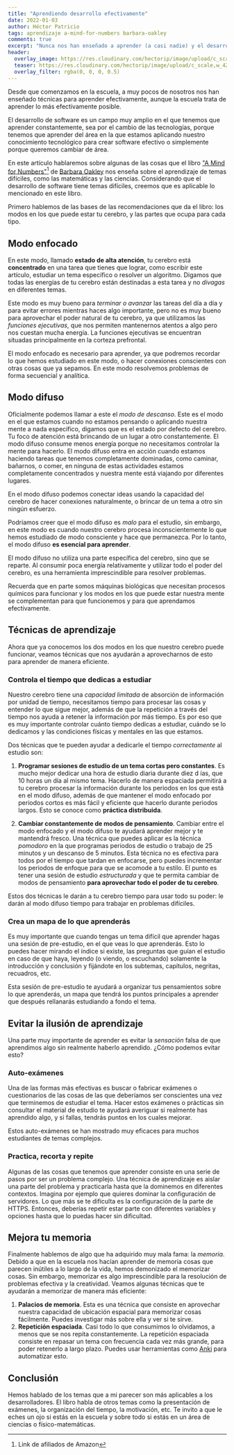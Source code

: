 ```yaml
---
title: "Aprendiendo desarrollo efectivamente"
date: 2022-01-03
author: Héctor Patricio
tags: aprendizaje a-mind-for-numbers barbara-oakley
comments: true
excerpt: "Nunca nos han enseñado a aprender (a casi nadie) y el desarrollo de software es un campo que requiere un aprendizaje constante de temas difíciles. Veamos lo que \"A mind for numbers\" nos enseña sobre el aprendizaje."
header:
  overlay_image: https://res.cloudinary.com/hectorip/image/upload/c_scale,w_1120/v1641684828/adrien-converse-kCrrUx7US04-unsplash_cwpd7f.jpg
  teaser: https://res.cloudinary.com/hectorip/image/upload/c_scale,w_420/v1641684828/adrien-converse-kCrrUx7US04-unsplash_cwpd7f.jpg
  overlay_filter: rgba(0, 0, 0, 0.5)
---
```


Desde que comenzamos en la escuela, a muy pocos de nosotros nos han enseñado técnicas para aprender efectivamente, aunque la escuela trata de aprender lo más efectivamente posible.

El desarrollo de software es un campo muy amplio en el que tenemos que aprender constantemente, sea por el cambio de las tecnologías, porque tenemos que aprender del área en la que estamos aplicando nuestro conocimiento tecnológico para crear software efectivo o simplemente porque queremos cambiar de área.

En este artículo hablaremos sobre algunas de las cosas que el libro ["A Mind for Numbers"](https://amzn.to/3r20CYr)[^1] de [Barbara Oakley](https://barbaraoakley.com/) nos enseña sobre el aprendizaje de temas difíciles, como las matemáticas y las ciencias. Considerando que el desarrollo de software tiene temas difíciles, creemos que es aplicable lo mencionado en este libro.

Primero hablemos de las bases de las recomendaciones que da el libro: los modos en los que puede estar tu cerebro, y las partes que ocupa para cada tipo.

## Modo enfocado

En este modo, llamado **estado de alta atención**, tu cerebro está **concentrado** en una tarea que tienes que lograr, como escribir este artículo, estudiar un tema específico o resolver un algoritmo. Digamos que todas las energías de tu cerebro están destinadas a esta tarea y no _divagas_ en diferentes temas.

Este modo es muy bueno para _terminar o avanzar_ las tareas del día a día y para evitar errores mientras haces algo importante, pero no es muy bueno para aprovechar el poder natural de tu cerebro, ya que utilizamos las _funciones ejecutivas_, que nos permiten mantenernos atentos a algo pero nos cuestan mucha energía. La funciones ejecutivas se encuentran situadas principalmente en la corteza prefrontal.

El modo enfocado es necesario para aprender, ya que podremos recordar lo que hemos estudiado en este modo, o hacer conexiones conscientes con otras cosas que ya sepamos. En este modo resolvemos problemas de forma secuencial y analítica.

## Modo difuso

Oficialmente podemos llamar a este el _modo de descanso_. Este es el modo en el que estamos cuando no estamos pensando o aplicando nuestra mente a nada específico, digamos que es el estado por defecto del cerebro. Tu foco de atención está brincando de un lugar a otro constantemente. El modo difuso consume menos energía porque no necesitamos controlar la mente para hacerlo. El modo difuso entra en acción cuando estamos haciendo tareas que tenemos completamente dominadas, como caminar, bañarnos, o comer, en ninguna de estas actividades estamos completamente concentrados y nuestra mente está viajando por diferentes lugares.

En el modo difuso podemos conectar ideas usando la capacidad del cerebro de hacer conexiones naturalmente, o brincar de un tema a otro sin ningún esfuerzo.

Podríamos creer que el modo difuso es _malo_ para el estudio, sin embargo, en este modo es cuando nuestro cerebro procesa inconscientemente lo que hemos estudiado de modo consciente y hace que permanezca. Por lo tanto, el modo difuso **es esencial para aprender**.

El modo difuso no utiliza una parte específica del cerebro, sino que se reparte. Al consumir poca energía relativamente y utilizar todo el poder del cerebro, es una herramienta imprescindible para resolver problemas.

Recuerda que en parte somos máquinas biológicas que necesitan procesos químicos para funcionar y los modos en los que puede estar nuestra mente se complementan para que funcionemos y para que aprendamos efectivamente.

## Técnicas de aprendizaje

Ahora que ya conocemos los dos modos en los que nuestro cerebro puede funcionar, veamos técnicas que nos ayudarán a aprovecharnos de esto para aprender de manera eficiente.

### Controla el tiempo que dedicas a estudiar

Nuestro cerebro tiene una _capacidad limitada_ de absorción de información por unidad de tiempo, necesitamos tiempo para procesar las cosas y entender lo que sigue mejor, además de que la repetición a través del tiempo nos ayuda a retener la información por más tiempo. Es por eso que es muy importante controlar cuánto tiempo dedicas a estudiar, cuándo se lo dedicamos y las condiciones físicas y mentales en las que estamos.

Dos técnicas que te pueden ayudar a dedicarle el tiempo _correctamente_ al estudio son:

1. **Programar sesiones de estudio de un tema cortas pero constantes**. Es mucho mejor dedicar una hora de estudio diaria durante diez d
ías, que 10 horas un día al mismo tema. Hacerlo de manera espaciada permitirá a tu cerebro procesar la información durante los periodos en los que está en el modo difuso, además de que mantener el modo enfocado por periodos cortos es más fácil y eficiente que hacerlo durante periodos largos. Esto se conoce como **práctica distribuida**.

2. **Cambiar constantemente de modos de pensamiento**. Cambiar entre el modo enfocado y el modo difuso te ayudará aprender mejor y te mantendrá fresco. Una técnica que puedes aplicar es la técnica _pomodoro_ en la que programas periodos de estudio o trabajo de 25 minutos y un descanso de 5 minutos. Esta técnica no es efectiva para todos por el tiempo que tardan en enfocarse, pero puedes incrementar los periodos de enfoque para que se acomode a tu estilo. El punto es tener una sesión de estudio _estructurada_ y que te permita cambiar de modos de pensamiento **para aprovechar todo el poder de tu cerebro**.

Estos dos técnicas le darán a tu cerebro tiempo para usar todo su poder: le darán al modo difuso tiempo para trabajar en problemas difíciles.

### Crea un mapa de lo que aprenderás

Es muy importante que cuando tengas un tema difícil que aprender hagas una sesión de pre-estudio, en el que veas lo que aprenderás. Esto lo puedes hacer mirando el índice si existe, las preguntas que guían el estudio en caso de que haya, leyendo (o viendo, o escuchando) solamente la introducción y conclusión y fijándote en los subtemas, capítulos, negritas, recuadros, etc.

Esta sesión de pre-estudio te ayudará a organizar tus pensamientos sobre lo que aprenderás, un mapa que tendrá los puntos principales a aprender que después rellanarás estudiando a fondo el tema.

## Evitar la ilusión de aprendizaje

Una parte muy importante de aprender es evitar la _sensación_ falsa de que aprendimos algo sin realmente haberlo aprendido. ¿Cómo podemos evitar esto?

### Auto-exámenes

Una de las formas más efectivas es buscar o fabricar exámenes o cuestionarios de las cosas de las que deberíamos ser conscientes una vez que terminemos de estudiar el tema. Hacer estos exámenes o prácticas sin consultar el material de estudio te ayudará averiguar si realmente has aprendido algo, y si fallas, tendrás puntos en los cuales mejorar.

Estos auto-exámenes se han mostrado muy eficaces para muchos estudiantes de temas complejos.

### Practica, recorta y repite

Algunas de las cosas que tenemos que aprender consiste en una serie de pasos por ser un problema complejo. Una técnica de aprendizaje es aislar una parte del problema y practicarla hasta que la dominemos en diferentes contextos. Imagina por ejemplo que quieres dominar la configuración de servidores. Lo que más se te dificulta es la configuración de la parte de HTTPS. Entonces, deberías repetir estar parte con diferentes variables y opciones hasta que lo puedas hacer sin dificultad.

## Mejora tu memoria

Finalmente hablemos de algo que ha adquirido muy mala fama: la _memoria_. Debido a que en la escuela nos hacían aprender de memoria cosas que parecen inútiles a lo largo de la vida, hemos demonizado el memorizar cosas. Sin embargo, memorizar es algo imprescindible para la resolución de problemas efectiva y la creatividad. Veamos algunas técnicas que te ayudarán a memorizar de manera más eficiente:

1. **Palacios de memoria**. Esta es una técnica que consiste en aprovechar nuestra capacidad de ubicación espacial para memorizar cosas fácilmente. Puedes investigar más sobre ella y ver si te sirve.
2. **Repetición espaciada**. Casi todo lo que consumimos lo olvidamos, a menos que se nos repita constantemente. La repetición espaciada consiste en repasar un tema con frecuencia cada vez más grande, para poder retenerlo a largo plazo. Puedes usar herramientas como [Anki](https://apps.ankiweb.net/) para automatizar esto.

## Conclusión

Hemos hablado de los temas que a mi parecer son más aplicables a los desarrolladores. El libro habla de otros temas como la presentación de exámenes, la organización del tiempo, la motivación, etc. Te invito a que le eches un ojo si estás en la escuela y sobre todo si estás en un área de ciencias o físico-matemáticas.

[^1]: Link de afiliados de Amazon
